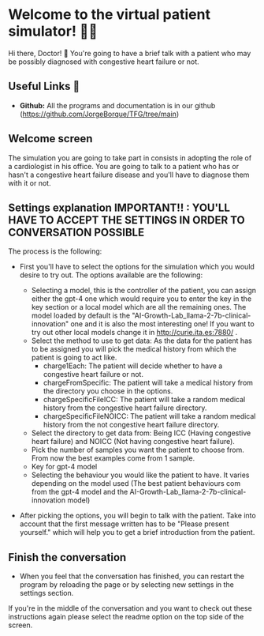 # Welcome to the virtual patient simulator! 🚀🤖

Hi there, Doctor! 👋 You're going to have a brief talk with a patient who may be possibly diagnosed with congestive heart failure or not.

## Useful Links 🔗

- **Github:** All the programs and documentation is in our github (https://github.com/JorgeBorque/TFG/tree/main)

## Welcome screen

The simulation you are going to take part in consists in adopting the role of a cardiologist in his office. 
You are going to talk to a patient who has or hasn't a congestive heart failure disease and you'll have to diagnose them with it or not.


## Settings explanation  IMPORTANT!! : YOU'LL HAVE TO ACCEPT THE SETTINGS IN ORDER TO CONVERSATION POSSIBLE 

The process is the following: 

- First you'll have to select the options for the simulation which you would desire to try out. The options available are the following:
    - Selecting a model, this is the controller of the patient, you can assign either the gpt-4 one which would require you to enter the key in the key section or a local model which are all the remaining ones. The model loaded by default is the "AI-Growth-Lab_llama-2-7b-clinical-innovation" one and it is also the most interesting one! If you want to try out other local models change it in http://curie.ita.es:7880/ .
    - Select the method to use to get data: As the data for the patient has to be assigned you will pick the medical history from which the patient is going to act like. 
        - charge1Each: The patient will decide whether to have a congestive heart failure or not.
        - chargeFromSpecific: The patient will take a medical history from the directory you choose in the options.
        - chargeSpecificFileICC: The patient will take a random medical history from the congestive heart failure directory.
        - chargeSpecificFileNOICC: The patient will take a random medical history from the not congestive heart failure directory.
    - Select the directory to get data from: Being ICC (Having congestive heart failure) and NOICC (Not having congestive heart failure).
    - Pick the number of samples you want the patient to choose from. From now the best examples come from 1 sample.
    - Key for gpt-4 model
    - Selecting the behaviour you would like the patient to have. It varies depending on the model used (The best patient behaviours com from the gpt-4 model and the AI-Growth-Lab_llama-2-7b-clinical-innovation model)

- After picking the options, you will begin to talk with the patient. Take into account that the first message written has to be "Please present yourself." which will help you to get a brief introduction from the patient.

## Finish the conversation
- When you feel that the conversation has finished, you can restart the program by reloading the page or by selecting new settings in the settings section.


If you're in the middle of the conversation and you want to check out these instructions again please select the readme option on the top side of the screen.
